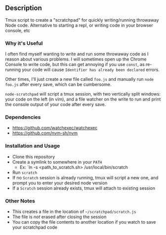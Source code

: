 ## Description
Tmux script to create a "scratchpad" for quickly writing/running throwaway Node code. Alternative to starting a repl, or writing code in your browser console, etc

### Why it's Useful
I often find myself wanting to write and run some throwaway code as I reason about various problems. I will sometimes open up the Chrome Console to write code, but this can get annoying if you use `const`, as re-running your code will cause `Identifier has already been declared` errors.

Other times, I'll just create a new file called `foo.js` and manually run `node foo.js` after every save, which can be cumbersome.

`node-scratchpad` will script a tmux session, with two vertically split windows: your code on the left (in vim), and a file watcher on the write to run and print the console output of your code after every save.

### Dependencies
- https://github.com/watchexec/watchexec
- https://github.com/nvm-sh/nvm

### Installation and Usage
- Clone this repository
- Create a symlink to somewhere in your `PATH`
  * Ex: `ln -s <path_to_scratch.sh> /usr/local/bin/scratch
- Run `scratch`
- If no `Scratch` session is already running, tmux will script a new one, and prompt you to enter your desired node version
- If a `Scratch` session already exists, tmux will attach to existing session

### Other Notes
- This creates a file in the location of `~/scratchpad/scratch.js`
- The file is _not_ erased after closing the session
- You can copy the file contents to another location if you watch to save your scratchpad code
